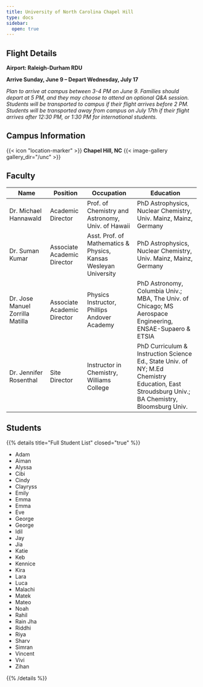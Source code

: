 ```yaml
---
title: University of North Carolina Chapel Hill
type: docs
sidebar:
  open: true
---
```


## Flight Details
**Airport: Raleigh-Durham RDU**

**Arrive Sunday, June 9 – Depart Wednesday, July 17**

*Plan to arrive at campus between 3-4 PM on June 9. Families should depart at 5 PM, and they may choose to attend an optional Q&A session. Students will be transported to campus if their flight arrives before 2 PM. Students will be transported away from campus on July 17th if their flight arrives after 12:30 PM, or 1:30 PM for international students.*

## Campus Information
{{< icon "location-marker" >}} **Chapel Hill, NC**
{{< image-gallery gallery_dir="/unc" >}}

## Faculty
   Name                             | Position                      | Occupation | Education
------------------------------------|-----------                    |------------|----------
Dr. Michael Hannawald               | Academic Director             | Prof. of Chemistry and Astronomy, Univ. of Hawaii | PhD Astrophysics, Nuclear Chemistry, Univ. Mainz, Mainz, Germany 
Dr. Suman Kumar                     | Associate Academic Director   | Asst. Prof. of Mathematics & Physics, Kansas Wesleyan University | PhD Astrophysics, Nuclear Chemistry, Univ. Mainz, Mainz, Germany 
Dr. Jose Manuel Zorrilla Matilla    | Associate Academic Director   | Physics Instructor, Phillips Andover Academy | PhD Astronomy, Columbia Univ.; MBA, The Univ. of Chicago; MS Aerospace Engineering, ENSAE-Supaero & ETSIA
Dr. Jennifer Rosenthal              | Site Director                 | Instructor in Chemistry, Williams College  | PhD Curriculum & Instruction Science Ed., State Univ. of NY; M.Ed Chemistry Education, East Stroudsburg Univ.; BA Chemistry, Bloomsburg Univ.

## Students
{{% details title="Full Student List" closed="true" %}}
    <ul class="studentlist">
        <li>Adam</li>
        <li>Aiman</li>
        <li>Alyssa</li>
        <li>Cibi</li>
        <li>Cindy</li>
        <li>Clayryss</li>
        <li>Emily</li>
        <li>Emma</li>
        <li>Emma</li>
        <li>Eve</li>
        <li>George</li>
        <li>George</li>
        <li>Idil</li>
        <li>Jay</li>
        <li>Jia</li>
        <li>Katie</li>
        <li>Keb</li>
        <li>Kennice</li>
        <li>Kira</li>
        <li>Lara</li>
        <li>Luca</li>
        <li>Malachi</li>
        <li>Matek</li>
        <li>Mateo</li>
        <li>Noah</li>
        <li>Rahil</li>
        <li>Rain Jha</li>
        <li>Riddhi</li>
        <li>Riya</li>
        <li>Sharv</li>
        <li>Simran</li>
        <li>Vincent</li>
        <li>Vivi</li>
        <li>Zihan</li>
    </ul>
{{% /details %}}